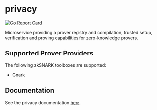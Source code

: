 # privacy

[![Go Report Card](https://goreportcard.com/badge/github.com/provideplatform/privacy)](https://goreportcard.com/report/github.com/provideplatform/privacy)

Microservice providing a prover registry and compilation, trusted setup, verification and proving capabilities for zero-knowledge provers.

## Supported Prover Providers

The following zkSNARK toolboxes are supported:

- Gnark

## Documentation

See the privacy documentation [here](https://docs.provide.services/privacy).
